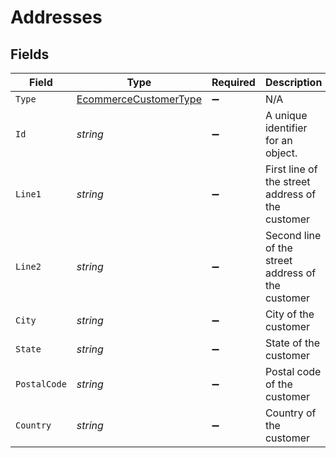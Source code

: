 # Addresses


## Fields

| Field                                                                     | Type                                                                      | Required                                                                  | Description                                                               | Example                                                                   |
| ------------------------------------------------------------------------- | ------------------------------------------------------------------------- | ------------------------------------------------------------------------- | ------------------------------------------------------------------------- | ------------------------------------------------------------------------- |
| `Type`                                                                    | [EcommerceCustomerType](../../Models/Components/EcommerceCustomerType.md) | :heavy_minus_sign:                                                        | N/A                                                                       | billing                                                                   |
| `Id`                                                                      | *string*                                                                  | :heavy_minus_sign:                                                        | A unique identifier for an object.                                        | 12345                                                                     |
| `Line1`                                                                   | *string*                                                                  | :heavy_minus_sign:                                                        | First line of the street address of the customer                          | Main street                                                               |
| `Line2`                                                                   | *string*                                                                  | :heavy_minus_sign:                                                        | Second line of the street address of the customer                         | apt #                                                                     |
| `City`                                                                    | *string*                                                                  | :heavy_minus_sign:                                                        | City of the customer                                                      | Anytown                                                                   |
| `State`                                                                   | *string*                                                                  | :heavy_minus_sign:                                                        | State of the customer                                                     | Ohio                                                                      |
| `PostalCode`                                                              | *string*                                                                  | :heavy_minus_sign:                                                        | Postal code of the customer                                               | 12345                                                                     |
| `Country`                                                                 | *string*                                                                  | :heavy_minus_sign:                                                        | Country of the customer                                                   | US                                                                        |